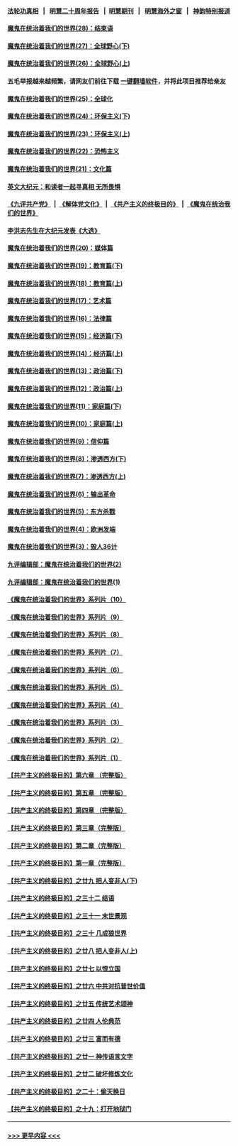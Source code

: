 #### [法轮功真相](https://github.com/gfw-breaker/truth/blob/master/README.md?t=0) &nbsp;&nbsp;|&nbsp;&nbsp; [明慧二十周年报告](https://github.com/gfw-breaker/mh-reports/blob/master/README.md?t=0) &nbsp;&nbsp;|&nbsp;&nbsp;[明慧期刊](https://github.com/gfw-breaker/mh-qikan) &nbsp;&nbsp;|&nbsp;&nbsp; [明慧海外之窗](https://github.com/gfw-breaker/mh-news/blob/master/README.md?t=0) &nbsp;&nbsp;|&nbsp;&nbsp; [神韵特别报道](https://github.com/gfw-breaker/mh-news/blob/master/shenyun.md?t=0)
#### [魔鬼在统治着我们的世界(28)：结束语](../pages/nsc422/n10936246.md?t=07071251) 
#### [魔鬼在统治着我们的世界(27)：全球野心(下)](../pages/nsc422/n10928319.md?t=07071251) 
#### [魔鬼在统治着我们的世界(26)：全球野心(上)](../pages/nsc422/n10900318.md?t=07071251) 
#### 五毛举报越来越频繁，请网友们前往下载 [一键翻墙软件](https://github.com/gfw-breaker/ssr-accounts)，并将此项目推荐给亲友
#### [魔鬼在统治着我们的世界(25)：全球化](../pages/nsc422/n10788205.md?t=07071251) 
#### [魔鬼在统治着我们的世界(24)：环保主义(下)](../pages/nsc422/n10695307.md?t=07071251) 
#### [魔鬼在统治着我们的世界(23)：环保主义(上)](../pages/nsc422/n10688613.md?t=07071251) 
#### [魔鬼在统治着我们的世界(22)：恐怖主义](../pages/nsc422/n10614727.md?t=07071251) 
#### [魔鬼在统治着我们的世界(21)：文化篇](../pages/nsc422/n10597706.md?t=07071251) 
#### [英文大纪元：和读者一起寻真相 无所畏惧](../pages/nsc422/n12542027.md?t=07071251) 
#### [《九评共产党》](https://github.com/begood0513/9ping.md/blob/master/README.md) &nbsp;|&nbsp; [《解体党文化》](../../../../jtdwh.md/blob/master/README.md)  &nbsp;|&nbsp; [《共产主义的终极目的》](../../../../gczydzjmd.md/blob/master/README.md) &nbsp;|&nbsp; [《魔鬼在统治我们的世界》](../../../../mgztzwmdsj.md/blob/master/README.md) 
#### [李洪志先生在大纪元发表《大选》](../pages/nsc422/n12534746.md?t=07071251) 
#### [魔鬼在统治着我们的世界(20)：媒体篇](../pages/nsc422/n10586579.md?t=07071251) 
#### [魔鬼在统治着我们的世界(19)：教育篇(下)](../pages/nsc422/n10564808.md?t=07071251) 
#### [魔鬼在统治着我们的世界(18)：教育篇(上)](../pages/nsc422/n10526970.md?t=07071251) 
#### [魔鬼在统治着我们的世界(17)：艺术篇](../pages/nsc422/n10499093.md?t=07071251) 
#### [魔鬼在统治着我们的世界(16)：法律篇](../pages/nsc422/n10485969.md?t=07071251) 
#### [魔鬼在统治着我们的世界(15)：经济篇(下)](../pages/nsc422/n10469975.md?t=07071251) 
#### [魔鬼在统治着我们的世界(14)：经济篇(上)](../pages/nsc422/n10457370.md?t=07071251) 
#### [魔鬼在统治着我们的世界(13)：政治篇(下)](../pages/nsc422/n10448270.md?t=07071251) 
#### [魔鬼在统治着我们的世界(12)：政治篇(上)](../pages/nsc422/n10444576.md?t=07071251) 
#### [魔鬼在统治着我们的世界(11)：家庭篇(下)](../pages/nsc422/n10440961.md?t=07071251) 
#### [魔鬼在统治着我们的世界(10)：家庭篇(上)](../pages/nsc422/n10435448.md?t=07071251) 
#### [魔鬼在统治着我们的世界(9)：信仰篇](../pages/nsc422/n10432159.md?t=07071251) 
#### [魔鬼在统治着我们的世界(8)：渗透西方(下)](../pages/nsc422/n10429603.md?t=07071251) 
#### [魔鬼在统治着我们的世界(7)：渗透西方(上)](../pages/nsc422/n10426013.md?t=07071251) 
#### [魔鬼在统治着我们的世界(6)：输出革命](../pages/nsc422/n10421536.md?t=07071251) 
#### [魔鬼在统治着我们的世界(5)：东方杀戮](../pages/nsc422/n10417707.md?t=07071251) 
#### [魔鬼在统治着我们的世界(4)：欧洲发端](../pages/nsc422/n10414890.md?t=07071251) 
#### [魔鬼在统治着我们的世界(3)：毁人36计](../pages/nsc422/n10411583.md?t=07071251) 
#### [九评编辑部：魔鬼在统治着我们的世界(2)](../pages/nsc422/n10410036.md?t=07071251) 
#### [九评编辑部：魔鬼在统治着我们的世界(1)](../pages/nsc422/n10406825.md?t=07071251) 
#### [《魔鬼在统治着我们的世界》系列片（10）](../pages/nsc422/n12292670.md?t=07071251) 
#### [《魔鬼在统治着我们的世界》系列片（9）](../pages/nsc422/n12290859.md?t=07071251) 
#### [《魔鬼在统治着我们的世界》系列片（8）](../pages/nsc422/n12287445.md?t=07071251) 
#### [《魔鬼在统治着我们的世界》系列片（7）](../pages/nsc422/n12283425.md?t=07071251) 
#### [《魔鬼在统治着我们的世界》系列片（6）](../pages/nsc422/n12282314.md?t=07071251) 
#### [《魔鬼在统治着我们的世界》系列片（5）](../pages/nsc422/n12281419.md?t=07071251) 
#### [《魔鬼在统治着我们的世界》系列片（4）](../pages/nsc422/n12274024.md?t=07071251) 
#### [《魔鬼在统治着我们的世界》系列片（3）](../pages/nsc422/n12271322.md?t=07071251) 
#### [《魔鬼在统治着我们的世界》系列片（2）](../pages/nsc422/n12269049.md?t=07071251) 
#### [《魔鬼在统治着我们的世界》系列片（1）](../pages/nsc422/n12267575.md?t=07071251) 
#### [【共产主义的终极目的】第六章 （完整版）](../pages/nsc422/n11428913.md?t=07071251) 
#### [【共产主义的终极目的】第五章 （完整版）](../pages/nsc422/n11428912.md?t=07071251) 
#### [【共产主义的终极目的】第四章 （完整版）](../pages/nsc422/n11428907.md?t=07071251) 
#### [【共产主义的终极目的】第三章（完整版）](../pages/nsc422/n11428848.md?t=07071251) 
#### [【共产主义的终极目的】第二章（完整版）](../pages/nsc422/n11428831.md?t=07071251) 
#### [【共产主义的终极目的】第一章（完整版）](../pages/nsc422/n11417651.md?t=07071251) 
#### [【共产主义的终极目的】之廿九 把人变非人(下)](../pages/nsc422/n11344140.md?t=07071251) 
#### [【共产主义的终极目的】之三十二 结语](../pages/nsc422/n11360535.md?t=07071251) 
#### [【共产主义的终极目的】之三十一 末世景观](../pages/nsc422/n11351129.md?t=07071251) 
#### [【共产主义的终极目的】之三十 几成狼世界](../pages/nsc422/n11348280.md?t=07071251) 
#### [【共产主义的终极目的】之廿八 把人变非人(上)](../pages/nsc422/n11340492.md?t=07071251) 
#### [【共产主义的终极目的】之廿七 以恨立国](../pages/nsc422/n11336944.md?t=07071251) 
#### [【共产主义的终极目的】之廿六 中共对抗普世价值](../pages/nsc422/n11324785.md?t=07071251) 
#### [【共产主义的终极目的】之廿五 传统艺术颂神](../pages/nsc422/n11296396.md?t=07071251) 
#### [【共产主义的终极目的】之廿四 人伦典范](../pages/nsc422/n11296397.md?t=07071251) 
#### [【共产主义的终极目的】之廿三 富而有德](../pages/nsc422/n11283598.md?t=07071251) 
#### [【共产主义的终极目的】之廿一 神传语言文字](../pages/nsc422/n11263265.md?t=07071251) 
#### [【共产主义的终极目的】之廿二 破坏修炼文化](../pages/nsc422/n11245728.md?t=07071251) 
#### [【共产主义的终极目的】之二十：偷天换日](../pages/nsc422/n11238846.md?t=07071251) 
#### [【共产主义的终极目的】之十九：打开地狱门](../pages/nsc422/n11206376.md?t=07071251) 

----
#### [ >>> 更早内容 <<< ](../indexes/nsc422-earlier.md)
